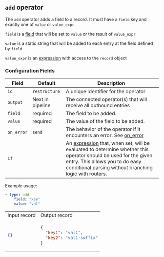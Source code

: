 ## `add` operator

The `add` operator adds a field to a record. It must have a `field` key and exactly one of `value` or `value_expr`.

`field` is a [field](/docs/types/field.md) that will be set to `value` or the result of `value_expr`

`value` is a static string that will be added to each entry at the field defined by `field`

`value_expr` is an [expression](/docs/types/expression.md) with access to the `record` object


### Configuration Fields

| Field      | Default          | Description                                                                                                                                                                                                                              |
| ---        | ---              | ---                                                                                                                                                                                                                                      |
| `id`       | `restructure`    | A unique identifier for the operator                                                                                                                                                                                                     |
| `output`   | Next in pipeline | The connected operator(s) that will receive all outbound entries                                                                                                                                                                         |
| `field`      | required       | The field to be added.    
| `value`      | required       | The value of the field to be added.
| `on_error` | `send`           | The behavior of the operator if it encounters an error. See [on_error](/docs/types/on_error.md)                                                                                                                                          |
| `if`       |                  | An [expression](/docs/types/expression.md) that, when set, will be evaluated to determine whether this operator should be used for the given entry. This allows you to do easy conditional parsing without branching logic with routers. |


Example usage:
```yaml
- type: add
    field: "key"
    value: "val"
```

<table>
<tr><td> Input record </td> <td> Output record </td></tr>
<tr>
<td>

```json
{}
```

</td>
<td>

```json
{
  "key1": "val1",
  "key2": "val1-suffix"
}
```

</td>
</tr>
</table>